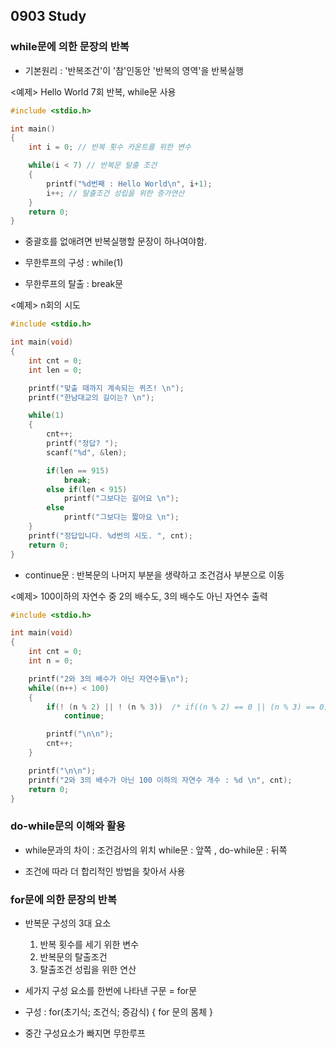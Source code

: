 0903 Study
------

### while문에 의한 문장의 반복
* 기본원리 : '반복조건'이 '참'인동안 '반복의 영역'을 반복실행

<예제> Hello World 7회 반복, while문 사용
```c
#include <stdio.h>

int main()
{
    int i = 0; // 반복 횟수 카운트를 위한 변수

    while(i < 7) // 반복문 탈출 조건
    {
        printf("%d번째 : Hello World\n", i+1);
        i++; // 탈출조건 성립을 위한 증가연산
    }
    return 0;
}
```
* 중괄호를 없애려면 반복실행할 문장이 하나여야함.
  
* 무한루프의 구성 : while(1)
* 무한루프의 탈출 : break문

<예제> n회의 시도
```c
#include <stdio.h>

int main(void)
{
    int cnt = 0;
    int len = 0;

    printf("맞출 때까지 계속되는 퀴즈! \n");
    printf("한남대교의 길이는? \n");

    while(1)
    {
        cnt++;
        printf("정답? ");
        scanf("%d", &len);

        if(len == 915)
            break;
        else if(len < 915)
            printf("그보다는 길어요 \n");
        else
            printf("그보다는 짧아요 \n");
    }
    printf("정답입니다. %d번의 시도. ", cnt);
    return 0;
}
```

* continue문 : 반복문의 나머지 부분을 생략하고 조건검사 부분으로 이동

<예제> 100이하의 자연수 중 2의 배수도, 3의 배수도 아닌 자연수 출력
```c
#include <stdio.h>

int main(void)
{
    int cnt = 0;
    int n = 0;

    printf("2와 3의 배수가 아닌 자연수들\n");
    while((n++) < 100)
    {
        if(! (n % 2) || ! (n % 3))  /* if((n % 2) == 0 || (n % 3) == 0) 와 동일 */
            continue;

        printf("\n\n");
        cnt++;
    }

    printf("\n\n");
    printf("2와 3의 배수가 아닌 100 이하의 자연수 개수 : %d \n", cnt);
    return 0;
}
```

### do-while문의 이해와 활용

* while문과의 차이 : 조건검사의 위치 
    while문 : 앞쪽 , do-while문 : 뒤쪽

* 조건에 따라 더 합리적인 방법을 찾아서 사용

### for문에 의한 문장의 반복

* 반복문 구성의 3대 요소
  1. 반복 횟수를 세기 위한 변수
  2. 반복문의 탈출조건
  3. 탈출조건 성립을 위한 연산

* 세가지 구성 요소를 한번에 나타낸 구문 = for문

* 구성 : for(초기식; 조건식; 증감식) { for 문의 몸체 }
  
* 중간 구성요소가 빠지면 무한루프 